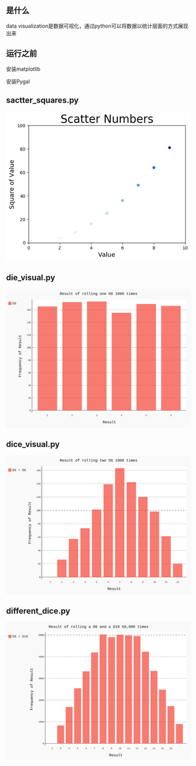 ## 是什么

data visualization是数据可视化，通过python可以将数据以统计层面的方式展现出来

## 运行之前

安装matplotlib

安装Pygal

## sactter_squares.py

![scatter square](square_plot.png)

## die_visual.py

![die_visual](die_visual.svg)

## dice_visual.py

![dice_visual](dice_visual.svg)



## different_dice.py

![different_dice](different_dice.svg)



